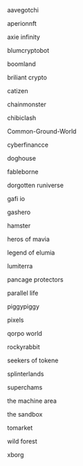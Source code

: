 aavegotchi


aperionnft


axie infinity


blumcryptobot


boomland


briliant crypto


catizen


chainmonster


chibiclash


Common-Ground-World


cyberfinancce


doghouse


fableborne


dorgotten runiverse


gafi io


gashero


hamster


heros of mavia


legend of elumia


lumiterra


pancage protectors


parallel life


piggypiggy


pixels


qorpo world


rockyrabbit


seekers of tokene


splinterlands


superchams


the machine area


the sandbox


tomarket


wild forest


xborg



















































































